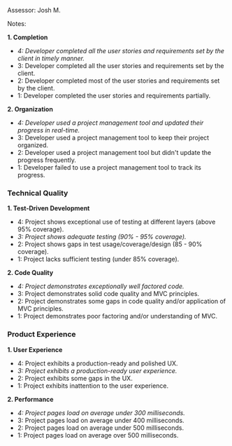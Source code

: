 Assessor: Josh M.

Notes:

**1. Completion**

* *4: Developer completed all the user stories and requirements set by the client in timely manner.*
* 3: Developer completed all the user stories and requirements set by the client.
* 2: Developer completed most of the user stories and requirements set by the client.
* 1: Developer completed the user stories and requirements partially.

**2. Organization**

* *4: Developer used a project management tool and updated their progress in real-time.*
* 3: Developer used a project management tool to keep their project organized.
* 2: Developer used a project management tool but didn't update the progress frequently.
* 1: Developer failed to use a project management tool to track its progress.

### Technical Quality

**1. Test-Driven Development**

* 4: Project shows exceptional use of testing at different layers (above 95% coverage).
* *3: Project shows adequate testing (90% - 95% coverage).*
* 2: Project shows gaps in test usage/coverage/design (85 - 90% coverage).
* 1: Project lacks sufficient testing (under 85% coverage).

**2. Code Quality**

* *4: Project demonstrates exceptionally well factored code.*
* 3: Project demonstrates solid code quality and MVC principles.
* 2: Project demonstrates some gaps in code quality and/or application of MVC principles.
* 1: Project demonstrates poor factoring and/or understanding of MVC.

### Product Experience

**1. User Experience**

* 4: Project exhibits a production-ready and polished UX.
* *3: Project exhibits a production-ready user experience.*
* 2: Project exhibits some gaps in the UX.
* 1: Project exhibits inattention to the user experience.

**2. Performance**

* *4: Project pages load on average under 300 milliseconds.*
* 3: Project pages load on average under 400 milliseconds.
* 2: Project pages load on average under 500 milliseconds.
* 1: Project pages load on average over 500 milliseconds.

